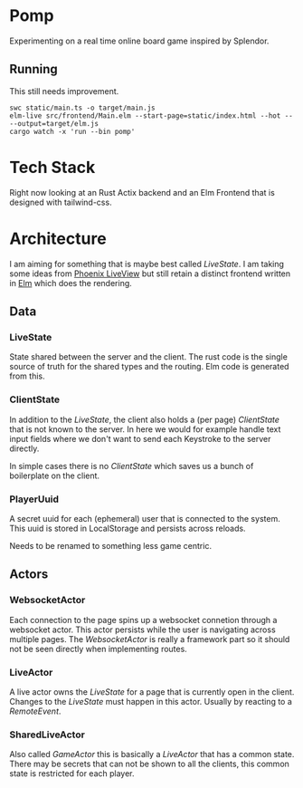 # Pomp

Experimenting on a real time online board game inspired by Splendor.

## Running

This still needs improvement.

    swc static/main.ts -o target/main.js
    elm-live src/frontend/Main.elm --start-page=static/index.html --hot -- --output=target/elm.js
    cargo watch -x 'run --bin pomp'

# Tech Stack

Right now looking at an Rust Actix backend and an Elm Frontend that is designed
with tailwind-css.

# Architecture

I am aiming for something that is maybe best called _LiveState_. I am taking
some ideas from [Phoenix LiveView](https://www.phoenixframework.org/) but still
retain a distinct frontend written in [Elm](elm-lang.org/) which does the rendering.

## Data

### LiveState

State shared between the server and the client. The rust code is the single
source of truth for the shared types and the routing. Elm code is generated
from this.

### ClientState

In addition to the _LiveState_, the client also holds a (per page) _ClientState_
that is not known to the server. In here we would for example handle text input
fields where we don't want to send each Keystroke to the server directly.

In simple cases there is no _ClientState_ which saves us a bunch of boilerplate
on the client.

### PlayerUuid

A secret uuid for each (ephemeral) user that is connected to the system.
This uuid is stored in LocalStorage and persists across reloads.

Needs to be renamed to something less game centric.

## Actors

### WebsocketActor

Each connection to the page spins up a websocket connetion through a websocket
actor. This actor persists while the user is navigating across multiple pages.
The _WebsocketActor_ is really a framework part so it should not be seen directly
when implementing routes.

### LiveActor

A live actor owns the _LiveState_ for a page that is currently open in the client.
Changes to the _LiveState_ must happen in this actor. Usually by reacting to
a _RemoteEvent_.

### SharedLiveActor

Also called _GameActor_ this is basically a _LiveActor_ that has a common state.
There may be secrets that can not be shown to all the clients, this common state
is restricted for each player.
